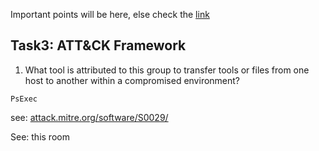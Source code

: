 Important points will be here, else check the [link](https://tryhackme.com/room/mitre)

Task3: ATT&CK Framework
---------

1. What tool is attributed to this group to transfer tools or files from one host to another within a compromised environment?

`PsExec`

see: [attack.mitre.org/software/S0029/](https://attack.mitre.org/software/S0029/)



See: this room

